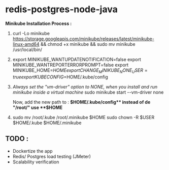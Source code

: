 # redis-postgres-node-java


**Minikube Installation Process :** 



 1. curl -Lo minikube https://storage.googleapis.com/minikube/releases/latest/minikube-linux-amd64 && chmod +x minikube && sudo mv minikube /usr/local/bin/

 2. export MINIKUBE_WANTUPDATENOTIFICATION=false
    export MINIKUBE_WANTREPORTERRORPROMPT=false
    export MINIKUBE_HOME=$HOME
    export CHANGE_MINIKUBE_NONE_USER=true
    export KUBECONFIG=$HOME/.kube/config

3.  *Always set the "vm-driver" option to NONE, when you install and run minikube inside a virtual machine*
    sudo minikube start --vm-driver none

 


    Now, add the new path to :  **$HOME/.kube/config** 
    instead of de "/root/" use **$HOME**

1.  sudo mv /root/.kube /root/.minikube $HOME
    sudo chown -R $USER $HOME/.kube $HOME/.minikube



## TODO : 
- Dockertize the app
- Redis/ Postgres load testing (JMeter)
- Scalability verification
  